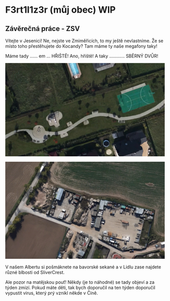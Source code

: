 # F3rt1l1z3r (můj obec) WIP
## Závěrečná práce - ZSV

Vítejte v Jesenici! Ne, nejste ve Zmiměřicích, to my ještě nevlastníme. Že se místo toho přestěhujete do Kocandy? Tam máme ty naše megafony taky!

Máme tady ...... em ... HŘIŠTĚ! Ano, hřiště! A taky ............ SBĚRNÝ DVŮR!

![Hřiště](img/jesenice-hriste.png)

![Sběrný dvůr](img/jesenice-sberny-dvur.png)

V našem Albertu si pošmáknete na bavorské sekané a v Lidlu zase najdete různé blbosti od SliverCrest.

Ale pozor na matějskou pouť! Někdy (je to náhodné) se tady objeví a za týden zmizí. Pokud máte děti, tak bych doporučil na ten týden doporučil vypustit virus, který prý vznikl někde v Číně.

